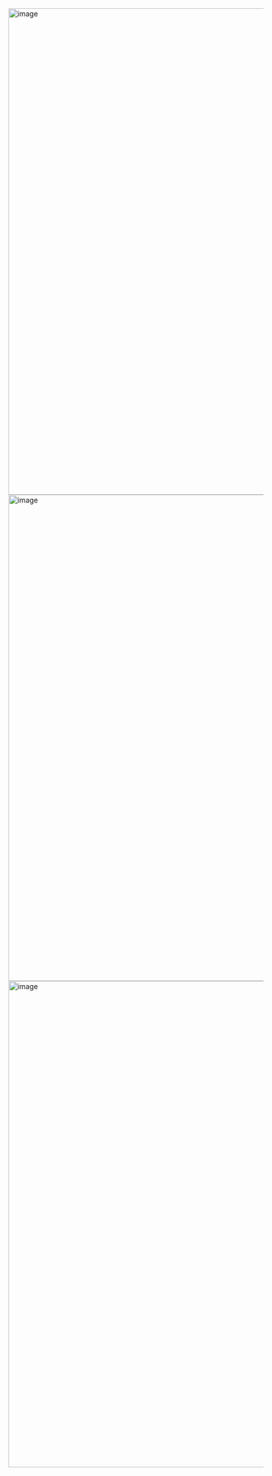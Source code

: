 

<img width="1839" height="959" alt="image" src="https://github.com/user-attachments/assets/9ad147fc-8b0f-4cf0-9a5e-8f89c767a222" />

<img width="1839" height="959" alt="image" src="https://github.com/user-attachments/assets/abf74199-b965-4847-93be-6d207bef0806" />

<img width="1839" height="959" alt="image" src="https://github.com/user-attachments/assets/00126d68-c161-402b-8b59-1cfbb3f819f4" />

